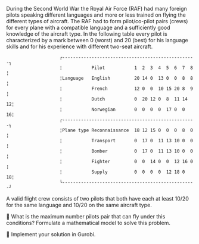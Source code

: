 During the Second World War the Royal Air Force (RAF) had many foreign pilots speaking different languages
and more or less trained on flying the different types of aircraft. The RAF had to form pilot/co-pilot
pairs (crews) for every plane with a compatible language and a sufficiently good knowledge of the aircraft
type. In the following table every pilot is characterized by a mark between 0 (worst) and 20 (best) for his
language skills and for his experience with different two-seat aircraft.


                        ┌--------------------------------------------------┐
                        ¦           Pilot           1  2  3  4  5  6  7  8 ¦
                        ¦Language   English         20 14 0  13 0  0  8  8 ¦
                        ¦           French          12 0  0  10 15 20 8  9 ¦
                        ¦           Dutch           0  20 12 0  8  11 14 12¦
                        ¦           Norwegian       0  0  0  0  17 0  0  16¦
                        ┌--------------------------------------------------┐
                        ¦Plane type Reconnaissance  18 12 15 0  0  0  8  0 ¦
                        ¦           Transport       0  17 0  11 13 10 0  0 ¦
                        ¦           Bomber          0  17 0  11 13 10 0  0 ¦
                        ¦           Fighter         0  0  14 0  0  12 16 0 ¦
                        ¦           Supply          0  0  0  0  12 18 0  18¦
                        └--------------------------------------------------┘
            
A valid flight crew consists of two pilots that both have each at least 10/20 for the same language and
10/20 on the same aircraft type.

 What is the maximum number pilots pair that can fly under this conditions? Formulate a mathematical
model to solve this problem.

 Implement your solution in Gurobi.

